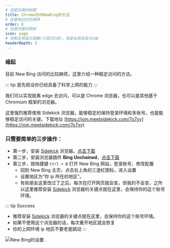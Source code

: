 ```yaml
---
# 这是文章的标题
title: Chrome访问NewBing的方法
# 这是侧边栏的顺序
order: 8
# 这是页面的图标
icon: page
# 控制左侧显示层数(只显示2层)，但是右侧会显示3级
headerDepth: 2
---
```

### 缘起
目前 New Bing 访问的比较麻烦，这里介绍一种稳定访问的方法。

::: tip 
首先假设你已经具备了科学上网的能力
:::

我们可以实现脱离 edge 去访问，可以是 Chrome 浏览器，也可以是其他基于 Chromium 框架的浏览器。

这里强烈推荐使用 Sidekick 浏览器，能够稳定的保持登录环境和多账号。也是能够稳定访问的关键。下载地址 [https://join.meetsidekick.com/7o7xy](https://join.meetsidekick.com/7o7xy)

### 只需要简单的三步操作：

-   第一步，安装 [Sidekick](https://join.meetsidekick.com/7o7xy) 浏览器。[点击下载](https://join.meetsidekick.com/7o7xy)
-   第二步，安装浏览器插件 **Bing Unchained**，[点击下载](https://chrome.google.com/webstore/detail/bing-unchained-use-new-bi/laldfnbbeocphnilnofhedhcjcnchbld)
-   第三步，按快捷键 `Ctrl + B` 打开 New Bing 网站，登录账号，修改配置
    -   回到 New Bing 主页，点击右上角的三道杠图标，进入设置
    -   设置地区为“你 ip 所在的地区”。
    -   有些朋友这里改过了之后，每次在打开网页就会变。但我的不会变，之所以这里推荐安装 [Sidekick](https://join.meetsidekick.com/7o7xy) 浏览器的关键点就在这里，会保持你的这个账号环境。


::: tip Success
- 推荐安装 [Sidekick](https://join.meetsidekick.com/7o7xy) 浏览器的关键点就在这里，会保持你的这个账号环境。 
- 如果不使用这个浏览器的话，每次重开地区就会恢复
- 你的上网环境 ip 地区不要老是跳动
:::


![New Bing的设置](/assets/2023040517054925.png) . 

